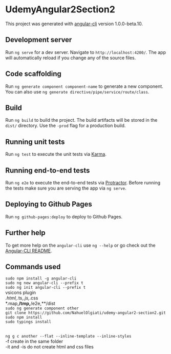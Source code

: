 # UdemyAngular2Section2

This project was generated with [angular-cli](https://github.com/angular/angular-cli) version 1.0.0-beta.10.

## Development server
Run `ng serve` for a dev server. Navigate to `http://localhost:4200/`. The app will automatically reload if you change any of the source files.

## Code scaffolding

Run `ng generate component component-name` to generate a new component. You can also use `ng generate directive/pipe/service/route/class`.

## Build

Run `ng build` to build the project. The build artifacts will be stored in the `dist/` directory. Use the `-prod` flag for a production build.

## Running unit tests

Run `ng test` to execute the unit tests via [Karma](https://karma-runner.github.io).

## Running end-to-end tests

Run `ng e2e` to execute the end-to-end tests via [Protractor](http://www.protractortest.org/). 
Before running the tests make sure you are serving the app via `ng serve`.

## Deploying to Github Pages

Run `ng github-pages:deploy` to deploy to Github Pages.

## Further help

To get more help on the `angular-cli` use `ng --help` or go check out the [Angular-CLI README](https://github.com/angular/angular-cli/blob/master/README.md).


## Commands used

`sudo npm install -g angular-cli`<br>
`sudo ng new angular-cli --prefix t`<br>
`sudo ng init angular-cli --prefix t`<br>
vsicons plugin<br>
*.html,*.ts,*.js,*.css<br>
*.map,**/tmp,**/e2e,**/dist<br>
`sudo ng generate component other`<br>
`git clone https://github.com/NahuelOlgiati/udemy-angular2-section2.git`<br>
`sudo npm install`<br>
`sudo typings install`<br><br>

`ng g c another --flat --inline-template --inline-styles`<br>
-f create in the same folder<br>
-it and -is do not create html and css files<br> 